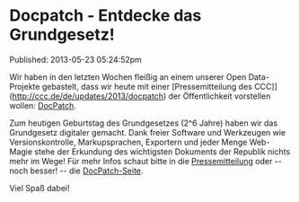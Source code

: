 Docpatch - Entdecke das Grundgesetz!
====================================
Published: 2013-05-23 05:24:52pm

Wir haben in den letzten Wochen fleißig an einem unserer Open Data-Projekte gebastelt, dass wir heute mit einer [Pressemitteilung des CCC]](http://ccc.de/de/updates/2013/docpatch) der Öffentlichkeit vorstellen wollen: [DocPatch](http://gg.docpatch.org).

Zum heutigen Geburtstag des Grundgesetzes (2^6 Jahre) haben wir das Grundgesetz digitaler gemacht. Dank freier Software und Werkzeugen wie Versionskontrolle, Markupsprachen, Exportern und jeder Menge Web-Magie stehe der Erkundung des wichtigsten Dokuments der Republik nichts mehr im Wege! Für mehr Infos schaut bitte in die [Pressemitteilung](http://ccc.de/de/updates/2013/docpatch) oder -- noch besser! -- die [DocPatch-Seite](http://gg.docpatch.org).

Viel Spaß dabei!
